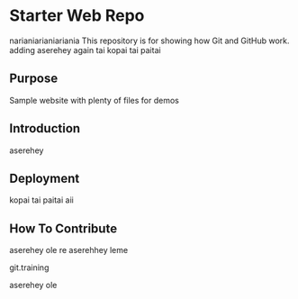 # Starter Web Repo
narianiarianiariania
This repository is for showing how Git and GitHub work. adding aserehey again
tai kopai tai paitai
## Purpose

Sample website with plenty of files for demos

## Introduction

aserehey

## Deployment

kopai tai paitai aii

## How To Contribute

aserehey ole re aserehhey  leme

git.training

aserehey ole
